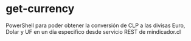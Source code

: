# get-currency
PowerShell para poder obtener la conversión de CLP a las divisas Euro, Dolar y UF en un día especifico desde servicio REST de mindicador.cl 
